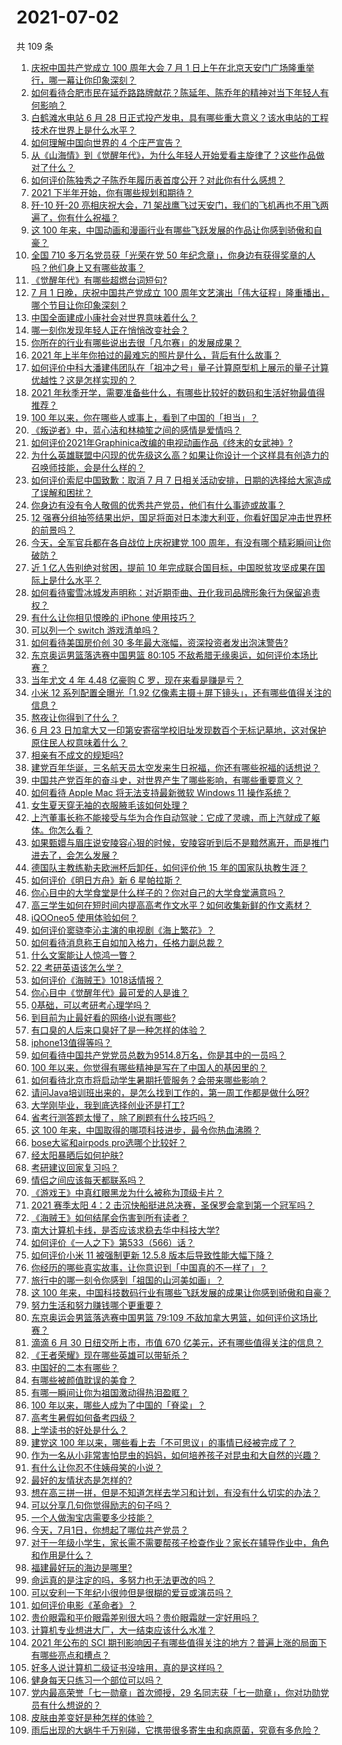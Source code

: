 # 2021-07-02

共 109 条

<!-- BEGIN -->
<!-- 最后更新时间 Fri Jul 02 2021 16:02:37 GMT+0800 (China Standard Time) -->

1. [庆祝中国共产党成立 100 周年大会 7 月 1
   日上午在北京天安门广场隆重举行，哪一幕让你印象深刻？](https://www.zhihu.com/question/469219832)
2. [如何看待合肥市民在延乔路路牌献花？陈延年、陈乔年的精神对当下年轻人有何影响？](https://www.zhihu.com/question/469128325)
3. [白鹤滩水电站 6 月 28
   日正式投产发电，具有哪些重大意义？该水电站的工程技术在世界上是什么水平？](https://www.zhihu.com/question/468406905)
4. [如何理解中国向世界的 4 个庄严宣告？](https://www.zhihu.com/question/469269512)
5. [从《山海情》到《觉醒年代》，为什么年轻人开始爱看主旋律了？这些作品做对了什么？](https://www.zhihu.com/question/469250416)
6. [如何评价陈独秀之子陈乔年履历表首度公开？对此你有什么感想？](https://www.zhihu.com/question/464933522)
7. [2021 下半年开始，你有哪些规划和期待？](https://www.zhihu.com/question/469485176)
8. [歼-10 歼-20 亮相庆祝大会，71
   架战鹰飞过天安门，我们的飞机再也不用飞两遍了，你有什么祝福？](https://www.zhihu.com/question/469230952)
9. [这 100
   年来，中国动画和漫画行业有哪些飞跃发展的作品让你感到骄傲和自豪？](https://www.zhihu.com/question/469245060)
10. [全国 710 多万名党员获「光荣在党 50
    年纪念章」，你身边有获得奖章的人吗？他们身上又有哪些故事？](https://www.zhihu.com/question/469220759)
11. [《觉醒年代》有哪些超燃台词短句?](https://www.zhihu.com/question/463340352)
12. [7 月 1 日晚，庆祝中国共产党成立 100
    周年文艺演出「伟大征程」隆重播出，哪个节目让你印象深刻？](https://www.zhihu.com/question/469370926)
13. [中国全面建成小康社会对世界意味着什么？](https://www.zhihu.com/question/469243529)
14. [哪一刻你发现年轻人正在悄悄改变社会？](https://www.zhihu.com/question/447184915)
15. [你所在的行业有哪些说出去很「凡尔赛」的发展成果？](https://www.zhihu.com/question/447184680)
16. [2021 年上半年你拍过的最难忘的照片是什么，背后有什么故事？](https://www.zhihu.com/question/469312329)
17. [如何评价中科大潘建伟团队在「祖冲之号」量子计算原型机上展示的量子计算优越性？这是怎样实现的？](https://www.zhihu.com/question/468741820)
18. [2021
    年秋季开学，需要准备些什么，有哪些比较好的数码和生活好物最值得推荐？](https://www.zhihu.com/question/468815943)
19. [100 年以来，你在哪些人或事上，看到了中国的「担当」？](https://www.zhihu.com/question/469083054)
20. [《叛逆者》中，蓝心洁和林楠笙之间的感情是爱情吗？](https://www.zhihu.com/question/468148621)
21. [如何评价2021年Graphinica改编的电视动画作品《终末的女武神》?](https://www.zhihu.com/question/464238824)
22. [为什么英雄联盟中闪现的优先级这么高？如果让你设计一个这样具有创造力的召唤师技能，会是什么样的？](https://www.zhihu.com/question/462353798)
23. [如何评价索尼中国致歉：取消 7 月 7
    日相关活动安排，日期的选择给大家造成了误解和困扰？](https://www.zhihu.com/question/469292670)
24. [你身边有没有令人敬佩的优秀共产党员，他们有什么事迹或故事？](https://www.zhihu.com/question/460118406)
25. [12
    强赛分组抽签结果出炉，国足将面对日本澳大利亚，你看好国足冲击世界杯的前景吗？](https://www.zhihu.com/question/469309297)
26. [今天，全军官兵都在各自战位上庆祝建党 100
    周年，有没有哪个精彩瞬间让你破防？](https://www.zhihu.com/question/469245739)
27. [近 1 亿人告别绝对贫困，提前 10
    年完成联合国目标，中国脱贫攻坚成果在国际上是什么水平？](https://www.zhihu.com/question/446264543)
28. [如何看待蜜雪冰城发声明称：对近期歪曲、丑化我司品牌形象行为保留追责权？](https://www.zhihu.com/question/469115341)
29. [有什么让你相见恨晚的 iPhone 使用技巧？](https://www.zhihu.com/question/33734678)
30. [可以列一个 switch 游戏清单吗？](https://www.zhihu.com/question/454703059)
31. [如何看待美国房价创 30 多年最大涨幅，资深投资者发出泡沫警告?](https://www.zhihu.com/question/468992825)
32. [东京奥运男篮落选赛中国男篮 80:105
    不敌希腊无缘奥运，如何评价本场比赛？](https://www.zhihu.com/question/469450593)
33. [当年尤文 4 年 4.48 亿豪购 C 罗，现在来看是赚是亏？](https://www.zhihu.com/question/460546114)
34. [小米 12 系列配置全曝光「1.92
    亿像素主摄＋屏下镜头」，还有哪些值得关注的信息？](https://www.zhihu.com/question/468724694)
35. [熬夜让你得到了什么？](https://www.zhihu.com/question/466329074)
36. [6 月 23
    日加拿大又一印第安寄宿学校旧址发现数百个无标记墓地，这对保护原住民人权意味着什么？](https://www.zhihu.com/question/466975825)
37. [相亲有不成文的规矩吗?](https://www.zhihu.com/question/453068049)
38. [建党百年华诞，三名航天员太空发来生日祝福，你还有哪些祝福的话想说？](https://www.zhihu.com/question/469119958)
39. [中国共产党百年的奋斗史，对世界产生了哪些影响，有哪些重要意义？](https://www.zhihu.com/question/469274581)
40. [如何看待 Apple Mac 将无法支持最新微软 Windows 11
    操作系统？](https://www.zhihu.com/question/468831434)
41. [女生夏天穿无袖的衣服腋毛该如何处理？](https://www.zhihu.com/question/49147353)
42. [上汽董事长称不能接受与华为合作自动驾驶：它成了灵魂，而上汽就成了躯体。你怎么看？](https://www.zhihu.com/question/469323054)
43. [如果甄嬛与眉庄说安陵容心狠的时候，安陵容听到后不是黯然离开，而是推门进去了，会怎么发展？](https://www.zhihu.com/question/467899688)
44. [德国队主教练勒夫欧洲杯后卸任，如何评价他 15
    年的国家队执教生涯？](https://www.zhihu.com/question/468951189)
45. [如何评价《明日方舟》新 6 星帕拉斯？](https://www.zhihu.com/question/468822021)
46. [你心目中的大学食堂是什么样子的？你对自己的大学食堂满意吗？](https://www.zhihu.com/question/468413171)
47. [高三学生如何在短时间内提高高考作文水平？如何收集新鲜的作文素材？](https://www.zhihu.com/question/20545734)
48. [iQOOneo5 使用体验如何？](https://www.zhihu.com/question/453142804)
49. [如何评价窦骁李沁主演的电视剧《海上繁花》？](https://www.zhihu.com/question/466748640)
50. [如何看待消息称王自如加入格力，任格力副总裁？](https://www.zhihu.com/question/465492294)
51. [什么文案能让人惊鸿一瞥？](https://www.zhihu.com/question/451181423)
52. [22 考研英语该怎么学？](https://www.zhihu.com/question/468763233)
53. [如何评价《海贼王》1018话情报？](https://www.zhihu.com/question/468882554)
54. [你心目中《觉醒年代》最可爱的人是谁？](https://www.zhihu.com/question/461358216)
55. [0基础，可以考研考心理学吗？](https://www.zhihu.com/question/454143796)
56. [到目前为止最好看的网络小说有哪些?](https://www.zhihu.com/question/309401257)
57. [有口臭的人后来口臭好了是一种怎样的体验？](https://www.zhihu.com/question/39027318)
58. [iphone13值得等吗？](https://www.zhihu.com/question/445568012)
59. [如何看待中国共产党党员总数为9514.8万名，你是其中的一员吗？](https://www.zhihu.com/question/469009557)
60. [100 年以来，你觉得有哪些精神是写在了中国人的基因里的？](https://www.zhihu.com/question/468804235)
61. [如何看待北京市将启动学生暑期托管服务？会带来哪些影响？](https://www.zhihu.com/question/469489339)
62. [请问Java培训班出来的，是怎么找到工作的，第一周工作都是做什么呀?](https://www.zhihu.com/question/445535341)
63. [大学刚毕业，我到底选择创业还是打工?](https://www.zhihu.com/question/463825926)
64. [省考行测答题太慢了，除了刷题有什么技巧吗？](https://www.zhihu.com/question/378474843)
65. [这 100 年来，中国取得的哪项科技进步，最令你热血沸腾？](https://www.zhihu.com/question/469247582)
66. [bose大鲨和airpods pro选哪个比较好？](https://www.zhihu.com/question/448283010)
67. [经太阳暴晒后如何护肤?](https://www.zhihu.com/question/459581662)
68. [考研建议回家复习吗？](https://www.zhihu.com/question/436085854)
69. [情侣之间应该每天都联系吗？](https://www.zhihu.com/question/447408356)
70. [《游戏王》中真红眼黑龙为什么被称为顶级卡片？](https://www.zhihu.com/question/24348322)
71. [2021 赛季太阳 4：2
    击沉快船挺进总决赛，圣保罗会拿到第一个冠军吗？](https://www.zhihu.com/question/469262115)
72. [《海贼王》如何结尾会伤害到所有读者？](https://www.zhihu.com/question/453888306)
73. [南大计算机卡线，是否应该求稳去华中科技大学?](https://www.zhihu.com/question/467391928)
74. [如何评价《一人之下》第533（566）话？](https://www.zhihu.com/question/469386521)
75. [如何评价小米 11 被强制更新 12.5.8
    版本后导致性能大幅下降？](https://www.zhihu.com/question/466557336)
76. [你经历的哪些真实故事，让你意识到「中国真的不一样了」？](https://www.zhihu.com/question/429896850)
77. [旅行中的哪一刻令你感到「祖国的山河美如画」？](https://www.zhihu.com/question/468764145)
78. [这 100
    年来，中国科技数码行业有哪些飞跃发展的成果让你感到骄傲和自豪？](https://www.zhihu.com/question/468832684)
79. [努力生活和努力赚钱哪个更重要？](https://www.zhihu.com/question/466534018)
80. [东京奥运会男篮落选赛中国男篮 79:109
    不敌加拿大男篮，如何评价这场比赛？](https://www.zhihu.com/question/469226684)
81. [滴滴 6 月 30 日纽交所上市，市值 670
    亿美元，还有哪些值得关注的信息？](https://www.zhihu.com/question/469170831)
82. [《王者荣耀》现在哪些英雄可以带斩杀？](https://www.zhihu.com/question/466600116)
83. [中国好的二本有哪些？](https://www.zhihu.com/question/282553012)
84. [有哪些被颜值耽误的美食？](https://www.zhihu.com/question/463302536)
85. [有哪一瞬间让你为祖国激动得热泪盈眶？](https://www.zhihu.com/question/276636947)
86. [100 年以来，哪些人成为了中国的「脊梁」？](https://www.zhihu.com/question/469067940)
87. [高考生暑假如何备考四级？](https://www.zhihu.com/question/464509224)
88. [上学读书的好处是什么？](https://www.zhihu.com/question/466708151)
89. [建党这 100
    年以来，哪些看上去「不可思议」的事情已经被完成了？](https://www.zhihu.com/question/468798487)
90. [作为一名从小非常害怕昆虫的妈妈，如何培养孩子对昆虫和大自然的兴趣？](https://www.zhihu.com/question/468299114)
91. [有什么让你忍不住姨母笑的小说？](https://www.zhihu.com/question/443447926)
92. [最好的友情状态是怎样的?](https://www.zhihu.com/question/24091183)
93. [想在高三拼一拼，但是不知道怎样去学习和计划，有没有什么切实的办法？](https://www.zhihu.com/question/467995879)
94. [可以分享几句你觉得励志的句子吗？](https://www.zhihu.com/question/462684741)
95. [一个人做淘宝店需要多少技能？](https://www.zhihu.com/question/21030919)
96. [今天，7月1日，你想起了哪位共产党员？](https://www.zhihu.com/question/469216571)
97. [对于一年级小学生，家长需不需要帮孩子检查作业？家长在辅导作业中，角色和作用是什么？](https://www.zhihu.com/question/466551332)
98. [福建最好玩的海边是哪里?](https://www.zhihu.com/question/463975941)
99. [命运真的是注定的吗，多努力也无法更改的吗？](https://www.zhihu.com/question/468059308)
100. [可以安利一下年纪小很帅但是很糊的爱豆或演员吗？](https://www.zhihu.com/question/458588894)
101. [如何评价电影《革命者》？](https://www.zhihu.com/question/457600870)
102. [贵价眼霜和平价眼霜差别很大吗？贵价眼霜就一定好用吗？](https://www.zhihu.com/question/309788732)
103. [计算机专业想进大厂，大一结束应该什么水准？](https://www.zhihu.com/question/450241362)
104. [2021 年公布的 SCI
     期刊影响因子有哪些值得关注的地方？普遍上涨的局面下有哪些亮点和槽点？](https://www.zhihu.com/question/469074125)
105. [好多人说计算机二级证书没啥用，真的是这样吗？](https://www.zhihu.com/question/432050455)
106. [健身每天只练习一个部位可以吗？](https://www.zhihu.com/question/402800360)
107. [党内最高荣誉「七一勋章」首次颁授，29
     名同志获「七一勋章」，你对功勋党员有什么想说的？](https://www.zhihu.com/question/468683456)
108. [皮肤由差变好是种怎样的体验？](https://www.zhihu.com/question/37375085)
109. [雨后出现的大蜗牛千万别碰，它携带很多寄生虫和病原菌，究竟有多危险？](https://www.zhihu.com/question/468733508)

<!-- END -->
